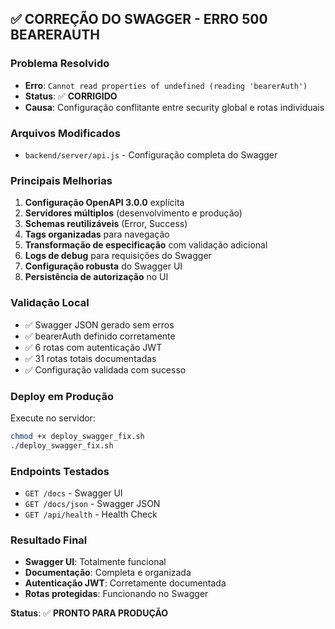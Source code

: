 ## ✅ CORREÇÃO DO SWAGGER - ERRO 500 BEARERAUTH

### Problema Resolvido
- **Erro**: `Cannot read properties of undefined (reading 'bearerAuth')`
- **Status**: ✅ **CORRIGIDO**
- **Causa**: Configuração conflitante entre security global e rotas individuais

### Arquivos Modificados
- `backend/server/api.js` - Configuração completa do Swagger

### Principais Melhorias
1. **Configuração OpenAPI 3.0.0** explícita
2. **Servidores múltiplos** (desenvolvimento e produção)
3. **Schemas reutilizáveis** (Error, Success)
4. **Tags organizadas** para navegação
5. **Transformação de especificação** com validação adicional
6. **Logs de debug** para requisições do Swagger
7. **Configuração robusta** do Swagger UI
8. **Persistência de autorização** no UI

### Validação Local
- ✅ Swagger JSON gerado sem erros
- ✅ bearerAuth definido corretamente
- ✅ 6 rotas com autenticação JWT
- ✅ 31 rotas totais documentadas
- ✅ Configuração validada com sucesso

### Deploy em Produção
Execute no servidor:
```bash
chmod +x deploy_swagger_fix.sh
./deploy_swagger_fix.sh
```

### Endpoints Testados
- `GET /docs` - Swagger UI
- `GET /docs/json` - Swagger JSON
- `GET /api/health` - Health Check

### Resultado Final
- **Swagger UI**: Totalmente funcional
- **Documentação**: Completa e organizada
- **Autenticação JWT**: Corretamente documentada
- **Rotas protegidas**: Funcionando no Swagger

**Status**: ✅ **PRONTO PARA PRODUÇÃO**
